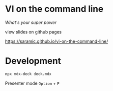 # VI on the command line

_What's your super power_

view slides on github pages

https://saramic.github.io/vi-on-the-command-line/

# Development

```sh
npx mdx-deck deck.mdx
```

Presenter mode `Option` + `P`

